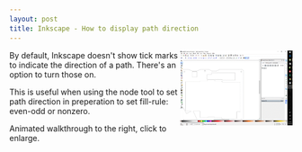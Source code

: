 ```yaml
---
layout: post
title: Inkscape - How to display path direction
---
```


[<img src="/images/inkscape-path/path_small.gif" style="width: 200px;" align="right"/>](/images/inkscape-path/path.gif)

By default, Inkscape doesn't show tick marks to indicate the direction of a path. There's an option to turn those on.

This is useful when using the node tool to set path direction in preperation to set fill-rule: even-odd or nonzero. 

Animated walkthrough to the right, click to enlarge.







